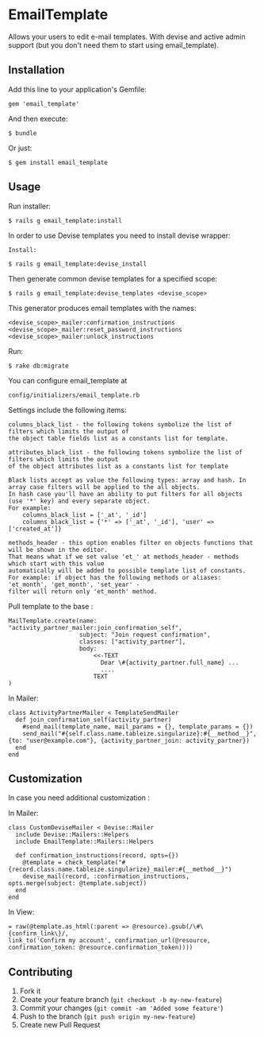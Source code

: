 # EmailTemplate

Allows your users to edit e-mail templates.
With devise and active admin support (but you don't need them to start using email_template).

## Installation

Add this line to your application's Gemfile:

    gem 'email_template'

And then execute:

    $ bundle

Or just:

    $ gem install email_template

## Usage

Run installer:

    $ rails g email_template:install
    
In order to use Devise templates you need to install devise wrapper:

    Install:
    
    $ rails g email_template:devise_install
        
Then generate common devise templates for a specified scope: 
      
    $ rails g email_template:devise_templates <devise_scope>
    
This generator produces email templates with the names:

    <devise_scope>_mailer:confirmation_instructions
    <devise_scope>_mailer:reset_password_instructions
    <devise_scope>_mailer:unlock_instructions

Run:

    $ rake db:migrate

You can configure email_template at

    config/initializers/email_template.rb
    
Settings include the following items:

    columns_black_list - the following tokens symbolize the list of filters which limits the output of
    the object table fields list as a constants list for template. 
    
    attributes_black_list - the following tokens symbolize the list of filters which limits the output
    of the object attributes list as a constants list for template
    
    Black lists accept as value the following types: array and hash. In array case filters will be applied to the all objects.
    In hash case you'll have an ability to put filters for all objects (use '*' key) and every separate object.
    For example: 
        columns_black_list = ['_at', '_id']
        columns_black_list = {'*' => ['_at', '_id'], 'user' => ['created_at']}
    
    methods_header - this option enables filter on objects functions that will be shown in the editor.
    That means what if we set value 'et_' at methods_header - methods which start with this value 
    automatically will be added to possible template list of constants.
    For example: if object has the following methods or aliases: 'et_month', 'get_month', 'set_year' - 
    filter will return only 'et_month' method.

Pull template to the base :

    MailTemplate.create(name: "activity_partner_mailer:join_confirmation_self",
                        subject: "Join request confirmation",
                        classes: ["activity_partner"],
                        body:
                            <<-TEXT
                              Dear \#{activity_partner.full_name} ...
                              ....
                            TEXT
    )

In Mailer:

    class ActivityPartnerMailer < TemplateSendMailer
      def join_confirmation_self(activity_partner)
        #send_mail(template_name, mail_params = {}, template_params = {})
        send_mail("#{self.class.name.tableize.singularize}:#{__method__}", {to: "user@example.com"}, {activity_partner_join: activity_partner})
      end
    end

## Customization

In case you need additional customization :

In Mailer:
    
    class CustomDeviseMailer < Devise::Mailer
      include Devise::Mailers::Helpers
      include EmailTemplate::Mailers::Helpers
    
      def confirmation_instructions(record, opts={})
        @template = check_template("#{record.class.name.tableize.singularize}_mailer:#{__method__}")
        devise_mail(record, :confirmation_instructions, opts.merge(subject: @template.subject))
      end
    end    
    
In View:

    = raw(@template.as_html(:parent => @resource).gsub(/\#\{confirm_link\}/,
    link_to('Confirm my account', confirmation_url(@resource, confirmation_token: @resource.confirmation_token))))

## Contributing

1. Fork it
2. Create your feature branch (`git checkout -b my-new-feature`)
3. Commit your changes (`git commit -am 'Added some feature'`)
4. Push to the branch (`git push origin my-new-feature`)
5. Create new Pull Request
